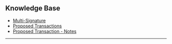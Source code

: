 ## Knowledge Base


- [Multi-Signature](/source/knowledge-base/multi-signature.md#multi-signature)
- [Proposed Transactions](/source/knowledge-base/trn_proposed_transactions.md#proposed-transactions)
- [Proposed Transaction - Notes](/source/knowledge-base/trn_proposed_notes.md#proposed-transaction---notes)


***
   